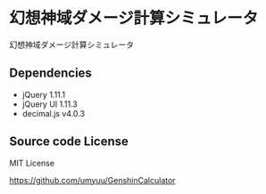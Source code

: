 # 幻想神域ダメージ計算シミュレータ
幻想神域ダメージ計算シミュレータ

## Dependencies
- jQuery 1.11.1
- jQuery UI 1.11.3
- decimal.js v4.0.3

## Source code License
MIT License

https://github.com/umyuu/GenshinCalculator